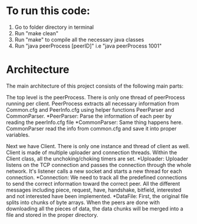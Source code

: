 # To run this code:
1. Go to folder directory in terminal
2. Run "make clean" 
3. Run "make" to compile all the necessary java classes
3. Run "java peerProcess [peerID]" i.e "java peerProcess 1001"


# Architecture 
The main architecture of this project consists of the following main parts:

The top level is the peerProcess. There is only one thread of peerProcess running per client. PeerProcess extracts all necessary information from Common.cfg and PeerInfo.cfg using helper functions PeerParser and CommonParser. 
	*PeerParser: Parse the information of each peer by reading the peerInfo.cfg file
	*CommonParser: Same thing happens here. CommonParser read the info from common.cfg and save it into proper variables. 


Next we have Client. There is only one instance and thread of client as well. Client is made of multiple uploader and connection threads. Within the Client class, all the unchoking/choking timers are set. 
	*Uploader: Uploader listens on the TCP connection and passes the connection through the whole network. It's listener calls a new socket and starts a new thread for each connection. 
	*Connection: We need to track all the predefined connections to send the correct information toward the correct peer. All the different messages including piece, request, have, handshake, bitfield, interested and not interested have been implemented. 
	*DataFile: First, the original file splits into chunks of byte arrays. When the peers are done with downloading all the pieces of data, the data chunks will be merged into a file and stored in the proper directory. 

